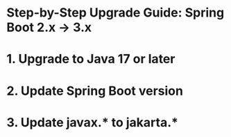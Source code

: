 # Step-by-Step Upgrade Guide: Spring Boot 2.x → 3.x
# 1. Upgrade to Java 17 or later
# 2. Update Spring Boot version
# 3. Update javax.* to jakarta.*
